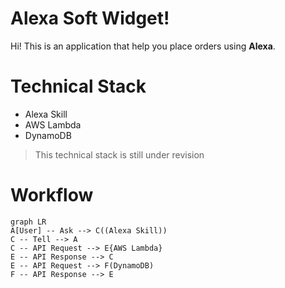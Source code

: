 # Alexa Soft Widget!

Hi! This is an application that help you place orders using **Alexa**. 

# Technical Stack
- Alexa Skill
- AWS Lambda
- DynamoDB

> This technical stack is still under revision
	
# Workflow
```mermaid
graph LR
A[User] -- Ask --> C((Alexa Skill))
C -- Tell --> A
C -- API Request --> E{AWS Lambda}
E -- API Response --> C
E -- API Request --> F(DynamoDB)
F -- API Response --> E

```